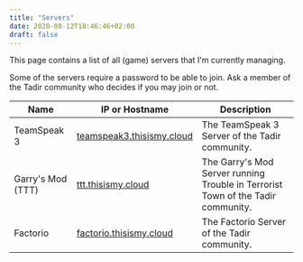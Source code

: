 ```yaml
---
title: "Servers"
date: 2020-08-12T18:46:46+02:00
draft: false
---
```


This page contains a list of all (game) servers that I'm currently managing.

Some of the servers require a password to be able to join. Ask a member of the Tadir community who decides if you may join or not.

|            Name |  IP or Hostname |     Description |
|---------------- | --------------- | --------------- |
| TeamSpeak 3     | [teamspeak3.thisismy.cloud](#) | The TeamSpeak 3 Server of the Tadir community.    |
| Garry's Mod (TTT) | [ttt.thisismy.cloud](#) | The Garry's Mod Server running Trouble in Terrorist Town of the Tadir community. |
| Factorio | [factorio.thisismy.cloud](#) | The Factorio Server of the Tadir community. |

